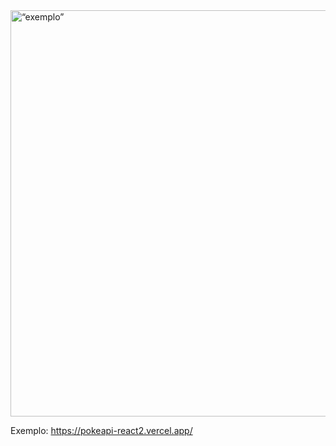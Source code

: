 


<img src="https://user-images.githubusercontent.com/26968863/155910614-4d2c6c19-621e-48eb-826e-71973a540b44.PNG" alt=“exemplo” height="650" width="850">


Exemplo:
https://pokeapi-react2.vercel.app/
